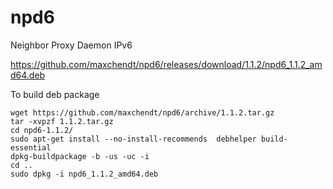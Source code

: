 npd6
====

Neighbor Proxy Daemon IPv6


https://github.com/maxchendt/npd6/releases/download/1.1.2/npd6_1.1.2_amd64.deb

To build deb package

    wget https://github.com/maxchendt/npd6/archive/1.1.2.tar.gz
    tar -xvpzf 1.1.2.tar.gz 
    cd npd6-1.1.2/
    sudo apt-get install --no-install-recommends  debhelper build-essential
    dpkg-buildpackage -b -us -uc -i
    cd ..
    sudo dpkg -i npd6_1.1.2_amd64.deb 


